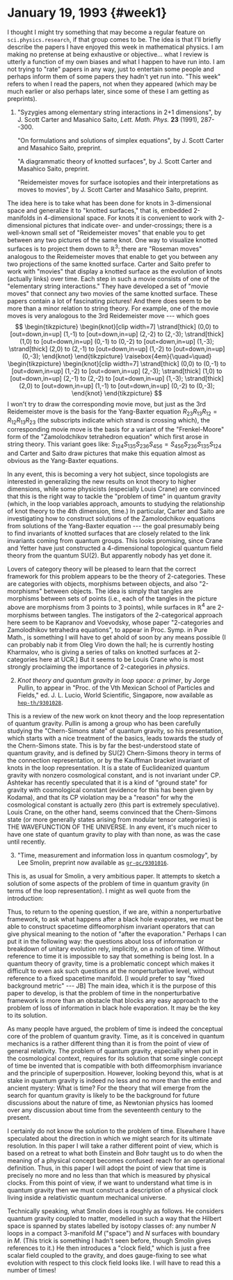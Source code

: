 # January 19, 1993 {#week1}

I thought I might try something that may become a regular feature on
`sci.physics.research`, if that group comes to be. The idea is that I'll
briefly describe the papers I have enjoyed this week in mathematical
physics. I am making no pretense at being exhaustive or objective...
what I review is utterly a function of my own biases and what I happen
to have run into. I am not trying to "rate" papers in any way, just to
entertain some people and perhaps inform them of some papers they
hadn't yet run into. "This week" refers to when I read the papers,
not when they appeared (which may be much earlier or also perhaps later,
since some of these I am getting as preprints).

1) "Syzygies among elementary string interactions in 2+1 dimensions", by
J. Scott Carter and Masahico Saito, _Lett. Math. Phys._ **23** (1991),
287--300.

    "On formulations and solutions of simplex equations", by J. Scott Carter
    and Masahico Saito, preprint.

    "A diagrammatic theory of knotted surfaces", by J. Scott Carter and
    Masahico Saito, preprint.

    "Reidemeister moves for surface isotopies and their interpretations as
        moves to movies", by J. Scott Carter and Masahico Saito, preprint.

The idea here is to take what has been done for knots in $3$-dimensional
space and generalize it to "knotted surfaces," that is, embedded
2-manifolds in $4$-dimensional space. For knots it is convenient to work
with $2$-dimensional pictures that indicate over- and under-crossings;
there is a well-known small set of "Reidemeister moves" that enable
you to get between any two pictures of the same knot. One way to
visualize knotted surfaces is to project them down to $\mathbb{R}^3$; there are
"Roseman moves" analogous to the Reidemeister moves that enable to get
you between any two projections of the same knotted surface. Carter and
Saito prefer to work with "movies" that display a knotted surface as
the evolution of knots (actually links) over time. Each step in such a
movie consists of one of the "elementary string interactions." They
have developed a set of "movie moves" that connect any two movies of
the same knotted surface. These papers contain a lot of fascinating
pictures! And there does seem to be more than a minor relation to string
theory. For example, one of the movie moves is very analogous to the 3rd
Reidemeister move --- which goes
$$
  \begin{tikzpicture}
    \begin{knot}[clip width=7]
      \strand[thick] (0,0)
        to [out=down,in=up] (1,-1)
        to [out=down,in=up] (2,-2)
        to (2,-3);
      \strand[thick] (1,0)
        to [out=down,in=up] (0,-1)
        to (0,-2)
        to [out=down,in=up] (1,-3);
      \strand[thick] (2,0)
        to (2,-1)
        to [out=down,in=up] (1,-2)
        to [out=down,in=up] (0,-3);
    \end{knot}
  \end{tikzpicture}
  \raisebox{4em}{\quad=\quad}
  \begin{tikzpicture}
    \begin{knot}[clip width=7]
      \strand[thick] (0,0)
        to (0,-1)
        to [out=down,in=up] (1,-2)
        to [out=down,in=up] (2,-3);
      \strand[thick] (1,0)
        to [out=down,in=up] (2,-1)
        to (2,-2)
        to [out=down,in=up] (1,-3);
      \strand[thick] (2,0)
        to [out=down,in=up] (1,-1)
        to [out=down,in=up] (0,-2)
        to (0,-3);
    \end{knot}
  \end{tikzpicture}
$$
I won't try to draw the corresponding movie move, but just as the 3rd
Reidemeister move is the basis for the Yang-Baxter equation
$R_{23}R_{13}R_{12} = R_{12}R_{13}R_{23}$ (the subscripts indicate
which strand is crossing which), the corresponding movie move is the
basis for a variant of the "Frenkel-Moore" form of the "Zamolodchikov
tetrahedron equation" which first arose in string theory. This variant
goes like: $S_{124}S_{135}S_{236}S_{456} = S_{456}S_{236}S_{135}S_{124}$ and Carter and Saito draw pictures that
make this equation almost as obvious as the Yang-Baxter equations.

In any event, this is becoming a very hot subject, since topologists are
interested in generalizing the new results on knot theory to higher
dimensions, while some physicists (especially Louis Crane) are convinced
that this is the right way to tackle the "problem of time" in quantum
gravity (which, in the loop variables approach, amounts to studying the
relationship of knot theory to the 4th dimension, time.) In particular,
Carter and Saito are investigating how to construct solutions of the
Zamolodchikov equations from solutions of the Yang-Baxter equation --- the
goal presumably being to find invariants of knotted surfaces that are
closely related to the link invariants coming from quantum groups. This
looks promising, since Crane and Yetter have just constructed a
4-dimensional topological quantum field theory from the quantum $\mathrm{SU}(2)$.
But apparently nobody has yet done it.

Lovers of category theory will be pleased to learn that the correct
framework for this problem appears to be the theory of $2$-categories.
These are categories with objects, morphisms between objects, and also
"2-morphisms" between objects. The idea is simply that tangles are
morphisms between sets of points (i.e., each of the tangles in the
picture above are morphisms from 3 points to 3 points), while surfaces
in $\mathbb{R}^4$ are 2-morphisms between tangles. The instigators of the
$2$-categorical approach here seem to be Kapranov and Voevodsky, whose
paper "$2$-categories and Zamolodhikov tetrahedra equations", to appear
in Proc. Symp. in Pure Math., is something I will have to get ahold of
soon by any means possible (I can probably nab it from Oleg Viro down
the hall; he is currently hosting Kharmalov, who is giving a series of
talks on knotted surfaces at $2$-categories here at UCR.) But it seems to
be Louis Crane who is most strongly proclaiming the importance of
$2$-categories in *physics*.

2) _Knot theory and quantum gravity in loop space: a primer_, by Jorge
Pullin, to appear in "Proc. of the Vth Mexican School of Particles and
Fields," ed. J. L. Lucio, World Scientific, Singapore, now available as
[`hep-th/9301028`](https://arxiv.org/abs/hep-th/9301028).

This is a review of the new work on knot theory and the loop
representation of quantum gravity. Pullin is among a group who has been
carefully studying the "Chern-Simons state" of quantum gravity, so his
presentation, which starts with a nice treatment of the basics, leads
towards the study of the Chern-Simons state. This is by far the
best-understood state of quantum gravity, and is defined by $\mathrm{SU}(2)$
Chern-Simons theory in terms of the connection representation, or by the
Kauffman bracket invariant of knots in the loop representation. It is a
state of Euclideanized quantum gravity with nonzero cosmological
constant, and is not invariant under CP. Ashtekar has recently
speculated that it is a kind of "ground state" for gravity with
cosmological constant (evidence for this has been given by Kodama), and
that its CP violation may be a "reason" for why the cosmological
constant is actually zero (this part is extremely speculative). Louis
Crane, on the other hand, seems convinced that the Chern-Simons state
(or more generally states arising from modular tensor categories) is THE
WAVEFUNCTION OF THE UNIVERSE. In any event, it's much nicer to have one
state of quantum gravity to play with than none, as was the case until
recently.

3) "Time, measurement and information loss in quantum cosmology", by Lee
Smolin, preprint now available as
[`gr-qc/9301016`](https://arxiv.org/abs/gr-qc/9301016).

This is, as usual for Smolin, a very ambitious paper. It attempts to
sketch a solution of some aspects of the problem of time in quantum
gravity (in terms of the loop representation). I might as well quote
from the introduction:

Thus, to return to the opening question, if we are, within a
nonperturbative framework, to ask what happens after a black hole
evaporates, we must be able to construct spacetime diffeomorphism
invariant operators that can give physical meaning to the notion of
"after the evaporation." Perhaps I can put it in the following
way: the questions about loss of information or breakdown of unitary
evolution rely, implicitly, on a notion of time. Without reference to
time it is impossible to say that something is being lost. In a quantum
theory of gravity, time is a problematic concept which makes it
difficult to even ask such questions at the nonperturbative level,
without reference to a fixed spacetime manifold. [I would prefer to say
"fixed background metric" --- JB] The main idea, which it is the
purpose of this paper to develop, is that the problem of time in the
nonperturbative framework is more than an obstacle that blocks any easy
approach to the problem of loss of information in black hole
evaporation. It may be the key to its solution.

As many people have argued, the problem of time is indeed the conceptual
core of the problem of quantum gravity. Time, as it is conceived in
quantum mechanics is a rather different thing than it is from the point
of view of general relativity. The problem of quantum gravity,
especially when put in the cosmological context, requires for its
solution that some single concept of time be invented that is compatible
with both diffeomorphism invariance and the principle of superposition.
However, looking beyond this, what is at stake in quantum gravity is
indeed no less and no more than the entire and ancient mystery: What is
time? For the theory that will emerge from the search for quantum
gravity is likely to be the background for future discussions about the
nature of time, as Newtonian physics has loomed over any discussion
about time from the seventeenth century to the present.

I certainly do not know the solution to the problem of time. Elsewhere I
have speculated about the direction in which we might search for its
ultimate resolution. In this paper I will take a rather different point
of view, which is based on a retreat to what both Einstein and Bohr
taught us to do when the meaning of a physical concept becomes confused:
reach for an operational definition. Thus, in this paper I will adopt
the point of view that time is precisely no more and no less than that
which is measured by physical clocks. From this point of view, if we
want to understand what time is in quantum gravity then we must
construct a description of a physical clock living inside a relativistic
quantum mechanical universe.

Technically speaking, what Smolin does is roughly as follows. He
considers quantum gravity coupled to matter, modelled in such a way that
the Hilbert space is spanned by states labelled by isotopy classes of:
any number $N$ loops in a compact 3-manifold $M$ ("space") and $N$ surfaces
with boundary in $M$. (This trick is something I hadn't seen before,
though Smolin gives references to it.) He then introduces a "clock
field," which is just a free scalar field coupled to the gravity, and
does gauge-fixing to see what evolution with respect to this clock field
looks like. I will have to read this a number of times!
